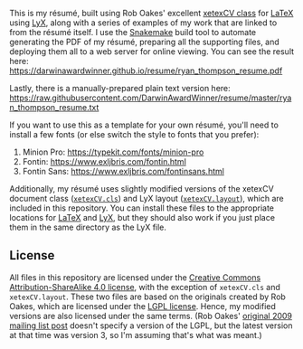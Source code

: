 This is my résumé, built using Rob Oakes' excellent
[xetexCV class](https://code.google.com/archive/p/latex-professional/)
for [LaTeX](https://www.latex-project.org/) using 
[LyX](https://www.lyx.org/), along with a series of examples of
my work that are linked to from the résumé itself. I use
the [Snakemake](https://snakemake.readthedocs.io/en/stable/) build
tool to automate generating the PDF of my résumé, preparing all the
supporting files, and deploying them all to a web server for online
viewing. You can see the result here:
https://darwinawardwinner.github.io/resume/ryan_thompson_resume.pdf

Lastly, there is a manually-prepared plain text version here:
https://raw.githubusercontent.com/DarwinAwardWinner/resume/master/ryan_thompson_resume.txt

If you want to use this as a template for your own résumé, you'll need
to install a few fonts (or else switch the style to fonts that you
prefer):

1. Minion Pro: https://typekit.com/fonts/minion-pro
2. Fontin: https://www.exljbris.com/fontin.html
3. Fontin Sans: https://www.exljbris.com/fontinsans.html

Additionally, my résumé uses slightly modified versions of the xetexCV
document class ([`xetexCV.cls`](./xetexCV.cls)) and LyX layout
([`xetexCV.layout`](./xetexCV.layout)), which are included in this
repository. You can install these files to the appropriate locations
for
[LaTeX](http://blog.pengyifan.com/where-to-place-you-own-sty-or-cls-files-to-make-them-available-to-all-my-tex-files/)
and [LyX](https://wiki.lyx.org/Layouts/Layouts), but they should also
work if you just place them in the same directory as the LyX file.

## License

All files in this repository are licensed under the [Creative Commons
Attribution-ShareAlike 4.0
license](https://creativecommons.org/licenses/by-sa/4.0/), with the
exception of `xetexCV.cls` and `xetexCV.layout`. These two files are
based on the originals created by Rob Oakes, which are licensed under
the [LGPL license](https://www.gnu.org/licenses/lgpl-3.0.en.html).
Hence, my modified versions are also licensed under the same terms.
(Rob Oakes' [original 2009 mailing list
post](https://tug.org/pipermail/xetex/2009-December/015046.html)
doesn't specify a version of the LGPL, but the latest version at that
time was version 3, so I'm assuming that's what was meant.)
